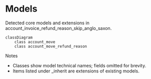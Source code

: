 # Models

Detected core models and extensions in account_invoice_refund_reason_skip_anglo_saxon.

```mermaid
classDiagram
    class account_move
    class account_move_refund_reason
```

Notes
- Classes show model technical names; fields omitted for brevity.
- Items listed under _inherit are extensions of existing models.
